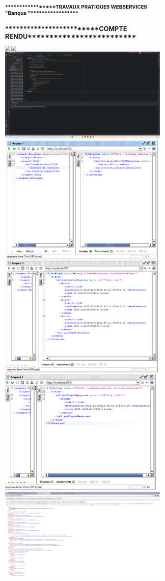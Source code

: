 <h3>*****************TRAVAUX PRATIQUES WEBSERVICES "Banque "*****************</h3>

<h2>*************************COMPTE RENDU*************************</h2>
<img src="CAPTURES/Capture d'écran 2023-12-25 213546.png">
<img src="CAPTURES/coté client.png">
<img src="CAPTURES/deploiement de WS.png">
<img src="CAPTURES/request ConversioEuroToDH.png">
<img src="CAPTURES/request getCompte.png">
<img src="CAPTURES/request listeCompte.png">
<img src="CAPTURES/WSDL.png">